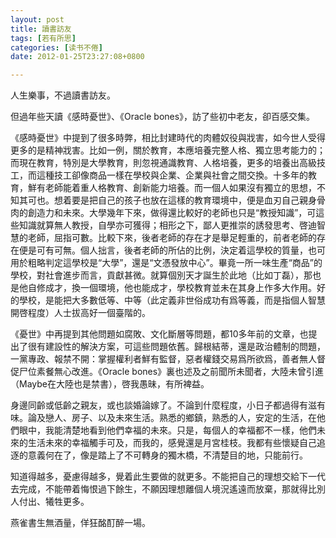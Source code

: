 ```yaml
---
layout: post
title: 讀書訪友
tags: [若有所思]
categories: [读书不倦]
date: 2012-01-25T23:27:08+0800

---
```


人生樂事，不過讀書訪友。

但過年些天讀《感時憂世》、《Oracle bones》，訪了些初中老友，卻百感交集。  

《感時憂世》中提到了很多時弊，相比封建時代的肉體奴役與戕害，如今世人受得更多的是精神戕害。比如一例，關於教育，本應培養完整人格、獨立思考能力的；而現在教育，特別是大學教育，則忽視通識教育、人格培養，更多的培養出高級技工，而這種技工卻像商品一樣在學校與企業、企業與社會之間交換。十多年的教育，鮮有老師能着重人格教育、創新能力培養。而一個人如果沒有獨立的思想，不知其可也。想着要是把自己的孩子也放在這樣的教育環境中，便是血刃自己親身骨肉的創造力和未來。大學幾年下來，做得還比較好的老師也只是“教授知識”，可這些知識就算無人教授，自學亦可獲得；相形之下，鄙人更推崇的誘發思考、啓迪智慧的老師，屈指可數。比較下來，後者老師的存在才是舉足輕重的，前者老師的存在便是可有可無。個人拙言，後者老師的所佔的比例，決定着這學校的質量，也可用於粗略判定這學校是“大學”，還是“文憑發放中心”。畢竟一所一味生產“商品”的學校，對社會進步而言，貢獻甚微。就算個別天才誕生於此地（比如丁磊），那也是他自修成才，換一個環境，他也能成才，學校教育並未在其身上作多大作用。好的學校，是能把大多數低等、中等（此定義非世俗成功有爲等義，而是指個人智慧開啓程度）人士拔高好一個臺階的。  

《憂世》中再提到其他問題如腐敗、文化斷層等問題，都10多年前的文章，也提出了很有建設性的解決方案，可這些問題依舊。歸根結蒂，還是政治體制的問題，一黨專政、報禁不開：掌握權利者鮮有監督，惡者權錢交易爲所欲爲，善者無人督促尸位素餐無心改進。《Oracle bones》裏也述及之前聞所未聞者，大陸未曾引進（Maybe在大陸也是禁書），啓我愚昧，有所裨益。  

身邊同齡或低齡之親友，或也談婚論嫁了。不論到什麼程度，小日子都過得有滋有味。論及戀人、房子、以及未來生活。熟悉的鄉鎮，熟悉的人，安定的生活，在他們眼中，我能清楚地看到他們幸福的未來。只是，每個人的幸福都不一樣，他們未來的生活未來的幸福觸手可及，而我的，感覺還是月宮桂枝。我都有些懷疑自己追逐的意義何在了，像是踏上了不可轉身的獨木橋，不清楚目的地，只能前行。  

知道得越多，憂慮得越多，覺着此生要做的就更多。不能把自己的理想交給下一代去完成，不能帶着悔恨過下餘生，不願因理想離個人境況遙遠而放棄，那就得比別人付出、犧牲更多。  

燕雀書生無酒量，佯狂酩酊醉一場。  
